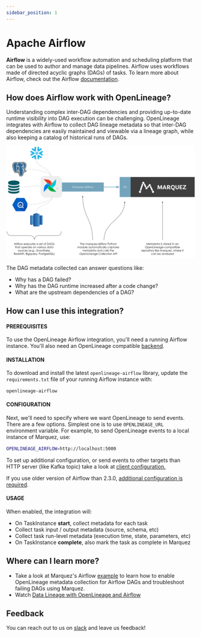 ```yaml
---
sidebar_position: 1
---
```


# Apache Airflow

**Airflow** is a widely-used workflow automation and scheduling platform that can be used to author and manage data pipelines. Airflow uses workflows made of directed acyclic graphs (DAGs) of tasks. To learn more about Airflow, check out the Airflow [documentation](https://airflow.apache.org/docs/apache-airflow/stable/index.html).

## How does Airflow work with OpenLineage?

Understanding complex inter-DAG dependencies and providing up-to-date runtime visibility into DAG execution can be challenging. OpenLineage integrates with Airflow to collect DAG lineage metadata so that inter-DAG dependencies are easily maintained and viewable via a lineage graph, while also keeping a catalog of historical runs of DAGs.

![image](./af-schematic.svg)


The DAG metadata collected can answer questions like:

* Why has a DAG failed?
* Why has the DAG runtime increased after a code change?
* What are the upstream dependencies of a DAG?


## How can I use this integration?

#### PREREQUISITES

To use the OpenLineage Airflow integration, you'll need a running Airflow instance. You'll also need an OpenLineage compatible [backend](https://github.com/OpenLineage/OpenLineage#scope).

#### INSTALLATION

To download and install the latest `openlineage-airflow` library, update the `requirements.txt` file of your running Airflow instance with: 

```
openlineage-airflow
```

#### CONFIGURATION

Next, we'll need to specify where we want OpenLineage to send events. There are a few options.
Simplest one is to use `OPENLINEAGE_URL` environment variable.
For example, to send OpenLineage events to a local instance of Marquez, use:

```bash
OPENLINEAGE_AIRFLOW=http://localhost:5000
```

To set up additional configuration, or send events to other targets than HTTP server (like Kafka topic) take a look at [client configuration.](../../client/python.md)

If you use older version of Airflow than 2.3.0, [additional configuration is required](older.md).

#### USAGE

When enabled, the integration will:

* On TaskInstance **start**, collect metadata for each task
* Collect task input / output metadata (source, schema, etc)
* Collect task run-level metadata (execution time, state, parameters, etc)
* On TaskInstance **complete**, also mark the task as complete in Marquez

## Where can I learn more?

* Take a look at Marquez's Airflow [example](https://github.com/MarquezProject/marquez/tree/main/examples/airflow) to learn how to enable OpenLineage metadata collection for Airflow DAGs and troubleshoot failing DAGs using Marquez.
* Watch [Data Lineage with OpenLineage and Airflow](https://www.youtube.com/watch?v=2s013GQy1Sw)

## Feedback

You can reach out to us on [slack](http://bit.ly/OpenLineageSlack) and leave us feedback!  
